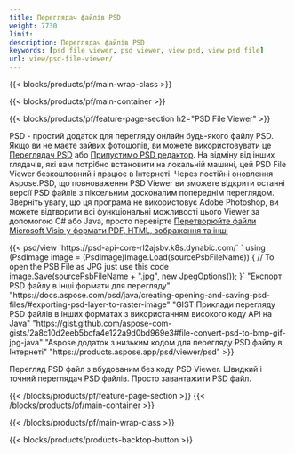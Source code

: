 ```yaml
---
title: Переглядач файлів PSD
weight: 7730
limit: 
description: Переглядач файлів PSD
keywords: [psd file viewer, psd viewer, view psd, view psd file]
url: view/psd-file-viewer/
---
```


{{< blocks/products/pf/main-wrap-class >}}

{{< blocks/products/pf/main-container >}}

{{< blocks/products/pf/feature-page-section h2="PSD File Viewer" >}}
<p>PSD - простий додаток для перегляду онлайн будь-якого файлу PSD. Якщо ви не маєте зайвих фотошопів, ви можете використовувати це <a href="/psd/view/psd-file-viewer">Переглядач PSD</a> або <a href="https://products.aspose.app/psd/editor">Припустимо PSD редактор</a>. На відміну від інших глядачів, які вам потрібно встановити на локальній машині, цей PSD File Viewer безкоштовний і працює в Інтернеті. Через постійні оновлення Aspose.PSD, що повноваження PSD Viewer ви зможете відкрити останні версії PSD файлів з піксельним досконалим попереднім переглядом. Зверніть увагу, що ця програма не використовує Adobe Photoshop, ви можете відтворити всі функціональні можливості цього Viewer за допомогою C# або Java, просто перевірте <a href="https://products.aspose.com/psd">Перетворюйте файли Microsoft Visio у формати PDF, HTML, зображення та інші</a></p>
{{< psd/view `https://psd-api-core-rl2ajsbv.k8s.dynabic.com/` 
`    using (PsdImage image = (PsdImage)Image.Load(sourcePsbFileName))
    {
	    // To open the PSB File as JPG just use this code
        image.Save(sourcePsbFileName + ".jpg",  new JpegOptions());
    }` 
"Експорт PSD файлу в інші формати для перегляду" "https://docs.aspose.com/psd/java/creating-opening-and-saving-psd-files/#exporting-psd-layer-to-raster-image" 
"GIST Приклади перегляду PSD файлів в інших форматах з використанням високого коду API на Java" "https://gist.github.com/aspose-com-gists/2a8c10d2eeb5bcfa4e122a9d0bd969e3#file-convert-psd-to-bmp-gif-jpg-java" 
"Aspose додаток з низьким кодом для перегляду PSD файлу в Інтернеті" "https://products.aspose.app/psd/viewer/psd" >}}
<p>Перегляд PSD файл з вбудованим без коду PSD Viewer. Швидкий і точний переглядач PSD файлів. Просто завантажити PSD файл.</p>
{{< /blocks/products/pf/feature-page-section >}}
{{< /blocks/products/pf/main-container >}}


{{< /blocks/products/pf/main-wrap-class >}}

{{< blocks/products/products-backtop-button >}}
